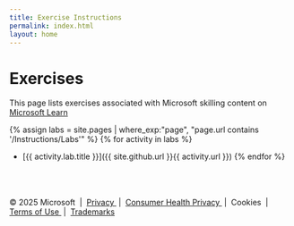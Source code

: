 ```yaml
---
title: Exercise Instructions
permalink: index.html
layout: home
---
```


# Exercises

This page lists exercises associated with Microsoft skilling content on [Microsoft Learn](https://learn.microsoft.com)

<!-- You can edit the paragraph above to provide a more specific description and links to content on Learn.

Include the following note if an Azure subscription is required (or add something similar for any other requirements, such as a Microsoft 365 account).

> **Note**: To complete these exercises, you will need a [Microsoft Azure subscription](https://azure.microsoft.com/free) in which you have sufficient permissions to create and configure the required resources.

If a more complex setup is required, create a separate markdown file with setup instructions at \Instructions\Labs\00-setup.md - being sure to include "lab.title"" metadata at the top so it shows up the list below
-->

{% assign labs = site.pages | where_exp:"page", "page.url contains '/Instructions/Labs'" %}
{% for activity in labs  %}
- [{{ activity.lab.title }}]({{ site.github.url }}{{ activity.url }})
{% endfor %}
<br>
<br>
<br>
  &copy; 2025 Microsoft &nbsp;|&nbsp;
  <a href="https://go.microsoft.com/fwlink/?LinkId=521839">Privacy </a>&nbsp;|&nbsp;
  <a href="https://go.microsoft.com/fwlink/?LinkId=2259814">Consumer Health Privacy </a>&nbsp;|&nbsp;
  <a onclick="window.manageConsent();">Cookies </a>&nbsp;|&nbsp;
  <a href="https://go.microsoft.com/fwlink/?LinkID=206977">Terms of Use </a>&nbsp;|&nbsp;
  <a href="https://www.microsoft.com/trademarks">Trademarks </a>